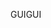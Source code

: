 <span data-ttu-id="f492c-101">GUI</span><span class="sxs-lookup"><span data-stu-id="f492c-101">GUI</span></span>